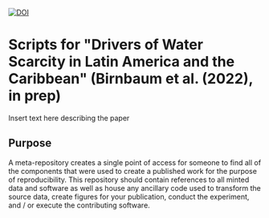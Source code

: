 [![DOI](https://zenodo.org/badge/265119113.svg)](https://zenodo.org/badge/latestdoi/265119113)

# Scripts for "Drivers of Water Scarcity in Latin America and the Caribbean" (Birnbaum et al. (2022), in prep)
Insert text here describing the paper

## Purpose
A meta-repository creates a single point of access for someone to find all of the components that were used to create a published work for the purpose of reproducibility.  This repository should contain references to all minted data and software as well as house any ancillary code used to transform the source data, create figures for your publication, conduct the experiment, and / or execute the contributing software.

